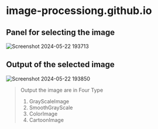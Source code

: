 # image-processiong.github.io

## Panel for selecting the image 

![Screenshot 2024-05-22 193713](https://github.com/harshald007/image-processiong.github.io/assets/121076753/fff7736d-a072-419b-ae82-82a25e959ebd)


## Output of the selected image


![Screenshot 2024-05-22 193850](https://github.com/harshald007/image-processiong.github.io/assets/121076753/9209dd26-41b7-4b0f-9e4b-d75835c8640c)

>  Output the image are in Four Type
> 1. GrayScaleImage
> 2. SmoothGrayScale
> 3. ColorImage
> 4. CartoonImage
